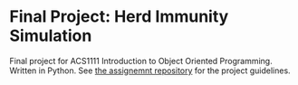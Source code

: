 # Final Project: Herd Immunity Simulation

Final project for ACS1111 Introduction to Object Oriented Programming. Written in Python. 
See [the assignemnt repository](https://github.com/Tech-at-DU/Herd-Immunity-Simulation) for 
the project guidelines. 
